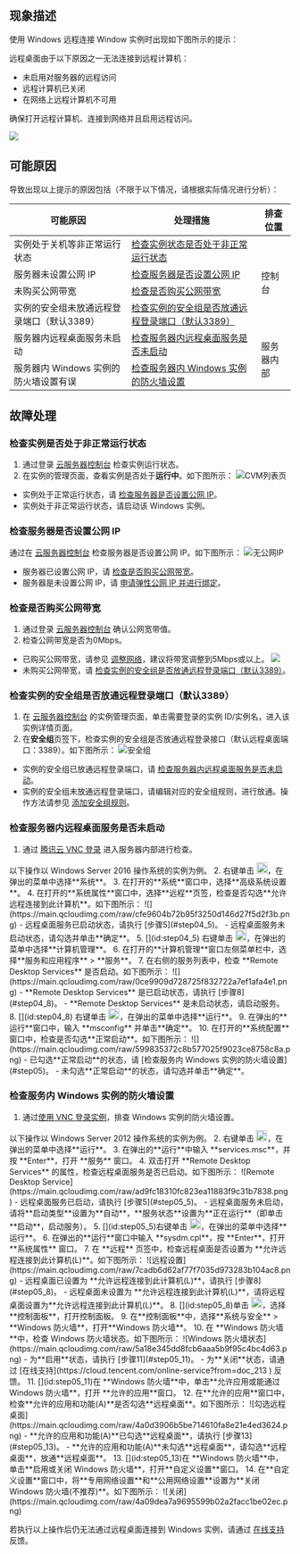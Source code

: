 ## 现象描述
使用 Windows 远程连接 Window 实例时出现如下图所示的提示：

远程桌面由于以下原因之一无法连接到远程计算机：
- 未启用对服务器的远程访问
- 远程计算机已关闭
- 在网络上远程计算机不可用

确保打开远程计算机、连接到网络并且启用远程访问。

![](https://main.qcloudimg.com/raw/fc8eb4050af9a2b5d808b6bf5f40cbe7.png)

## 可能原因
导致出现以上提示的原因包括（不限于以下情况，请根据实际情况进行分析）：
<table>
<thead>
  <tr>
    <th>可能原因</th>
    <th>处理措施</th>
    <th>排查位置</th>
  </tr>
</thead>
<tbody>
  <tr>
    <td>实例处于关机等非正常运行状态</td>
    <td ><a href="#eax">检查实例状态是否处于非正常运行状态</a></td>
    <td rowspan="4">控制台</td>
  </tr>
  <tr>
    <td>服务器未设置公网 IP</td>
    <td><a href="#step01">检查服务器是否设置公网 IP</a></td>
  </tr>
  <tr>
    <td>未购买公网带宽</td>
    <td><a href="#step02">检查是否购买公网带宽</a></td>
  </tr>
  <tr>
    <td>实例的安全组未放通远程登录端口（默认3389）</td>
    <td><a href="#step03">检查实例的安全组是否放通远程登录端口（默认3389）</a></td>
  </tr>
  <tr>
    <td>服务器内远程桌面服务未启动</td>
    <td><a href="#step04">检查服务器内远程桌面服务是否未启动</a></td>
    <td rowspan="2">服务器内部</td>
  </tr>
  <tr>
    <td>服务器内 Windows 实例的防火墙设置有误</td>
    <td><a href="#step05">检查服务器内 Windows 实例的防火墙设置</a></td>
  </tr>
</tbody>
</table>

## 故障处理
[](id:eax)
### 检查实例是否处于非正常运行状态
1. 通过登录 [云服务器控制台](https://console.cloud.tencent.com/cvm/index) 检查实例运行状态。
2. 在实例的管理页面，查看实例是否处于**运行中**。如下图所示：
![CVM列表页](https://main.qcloudimg.com/raw/b6cc9727cb9364ee16246d956dadd4b6.png)
 - 实例处于正常运行状态，请 [检查服务器是否设置公网 IP](#step01)。
 - 实例处于非正常运行状态，请启动该 Windows 实例。


### 检查服务器是否设置公网 IP[](id:step01)
通过在 [云服务器控制台](https://console.cloud.tencent.com/cvm/instance/index?rid=19) 检查服务器是否设置公网 IP。如下图所示：
![无公网IP](https://main.qcloudimg.com/raw/3f015e2decf3a89e0fa03a5bf32e13a4.png)
 - 服务器已设置公网 IP，请 [检查是否购买公网带宽](#step02)。
 - 服务器是未设置公网 IP，请 [申请弹性公网 IP 并进行绑定](https://cloud.tencent.com/document/product/213/16586)。
 

###  检查是否购买公网带宽[](id:step02)
1. 通过登录 [云服务器控制台](https://console.cloud.tencent.com/cvm/instance/index?rid=19) 确认公网宽带值。
2. 检查公网带宽是否为0Mbps。
 - 已购买公网带宽，请参见 [调整网络](https://cloud.tencent.com/document/product/213/15517)，建议将带宽调整到5Mbps或以上。
![](https://main.qcloudimg.com/raw/621e2f7e541ac0024bd5bd46ea774fe8.png)
 - 未购买公网带宽，请 [检查实例的安全组是否放通远程登录端口（默认3389）](#step03)。


### 检查实例的安全组是否放通远程登录端口（默认3389）[](id:step03)
1. 在 [云服务器控制台](https://console.cloud.tencent.com/cvm/instance/index?rid=19) 的实例管理页面，单击需要登录的实例 ID/实例名，进入该实例详情页面。
2. 在**安全组**页签下，检查实例的安全组是否放通远程登录接口（默认远程桌面端口：3389）。如下图所示：
![安全组](https://main.qcloudimg.com/raw/8591cea100c0e39b7d2f6cde250b4b16.png)
 - 实例的安全组已放通远程登录端口，请 [检查服务器内远程桌面服务是否未启动](#step04)。
 - 实例的安全组未放通远程登录端口，请编辑对应的安全组规则，进行放通。操作方法请参见 [添加安全组规则](https://cloud.tencent.com/document/product/213/39740)。

### 检查服务器内远程桌面服务是否未启动[](id:step04)
1. 通过 [腾讯云 VNC 登录](https://cloud.tencent.com/document/product/213/35704) 进入服务器内部进行检查。
<dx-alert infotype="explain" title="">
 以下操作以 Windows Server 2016 操作系统的实例为例。
</dx-alert>
2. 右键单击 <img style="width:20px; max-width: inherit;" src="https://main.qcloudimg.com/raw/6191c3ad8f212e7f8f6dddbbabd43f12.png" />，在弹出的菜单中选择**系统**。
3. 在打开的**系统**窗口中，选择**高级系统设置**。
4. 在打开的**系统属性**窗口中，选择**远程**页签，检查是否勾选**允许远程连接到此计算机**。如下图所示：
![](https://main.qcloudimg.com/raw/cfe9604b72b95f3250d146d27f5d2f3b.png)
 - 远程桌面服务已启动状态，请执行 [步骤5](#step04_5)。
 - 远程桌面服务未启动状态，请勾选并单击**确定**。
5. [](id:step04_5) 右键单击 <img style="width:20px; max-width: inherit;" src="https://main.qcloudimg.com/raw/6191c3ad8f212e7f8f6dddbbabd43f12.png" />，在弹出的菜单中选择**计算机管理**。
6. 在打开的**计算机管理**窗口左侧菜单栏中，选择**服务和应用程序** > **服务**。
7. 在右侧的服务列表中，检查 **Remote Desktop Services** 是否启动。如下图所示：
![](https://main.qcloudimg.com/raw/0ce9909d728725f832722a7ef1afa4e1.png)
 - **Remote Desktop Services** 是已启动状态，请执行 [步骤8](#step04_8)。
 - **Remote Desktop Services** 是未启动状态，请启动服务。
8. [](id:step04_8) 右键单击 <img style="width:20px; max-width: inherit;" src="https://main.qcloudimg.com/raw/6191c3ad8f212e7f8f6dddbbabd43f12.png" />，在弹出的菜单中选择**运行**。
9. 在弹出的**运行**窗口中，输入 **msconfig** 并单击**确定**。
10. 在打开的**系统配置**窗口中，检查是否勾选**正常启动**。如下图所示：
![](https://main.qcloudimg.com/raw/599835372c8b577025f9023ce8758c8a.png)
 - 已勾选**正常启动**的状态，请 [检查服务内 Windows 实例的防火墙设置](#step05)。
 - 未勾选**正常启动**的状态，请勾选并单击**确定**。


### 检查服务内 Windows 实例的防火墙设置[](id:step05)
1. 通过[使用 VNC 登录实例](https://cloud.tencent.com/document/product/213/35704)，排查 Windows 实例的防火墙设置。
<dx-alert infotype="explain" title="">
以下操作以 Windows Server 2012 操作系统的实例为例。
</dx-alert>
2. 右键单击 <img style="width:20px; max-width: inherit;" src="https://main.qcloudimg.com/raw/87d894e564b7e837d9f478298cf2e292.png" />，在弹出的菜单中选择**运行**。
3. 在弹出的**运行**中输入 **services.msc**，并按 **Enter**，打开 **服务** 窗口。
4. 双击打开 **Remote Desktop Services** 的属性，检查远程桌面服务是否已启动。如下图所示：
![Remote Desktop Service](https://main.qcloudimg.com/raw/ad9fc18310fc823ea11883f9c31b7838.png)
 - 远程桌面服务已启动，请执行 [步骤5](#step05_5)。
 - 远程桌面服务未启动，请将**启动类型**设置为**自动**，**服务状态**设置为**正在运行**（即单击**启动**，启动服务）。
5. [](id:step05_5)右键单击 <img style="width:20px; max-width: inherit;" src="https://main.qcloudimg.com/raw/87d894e564b7e837d9f478298cf2e292.png" />，在弹出的菜单中选择**运行**。
6. 在弹出的**运行**窗口中输入 **sysdm.cpl**，按 **Enter**，打开 **系统属性** 窗口。
7. 在 **远程** 页签中，检查远程桌面是否设置为 **允许远程连接到此计算机(L)**。如下图所示：
![远程设置](https://main.qcloudimg.com/raw/7cadb6d62af77f7035d973283b104ac8.png)
 - 远程桌面已设置为 **允许远程连接到此计算机(L)**，请执行 [步骤8](#step05_8)。
 - 远程桌面未设置为 **允许远程连接到此计算机(L)**，请将远程桌面设置为**允许远程连接到此计算机(L)**。
8. [](id:step05_8)单击 <img style="width:20px; max-width: inherit;" src="https://main.qcloudimg.com/raw/87d894e564b7e837d9f478298cf2e292.png" />，选择**控制面板**，打开控制面板。
9. 在**控制面板**中，选择**系统与安全** > **Windows 防火墙**，打开**Windows 防火墙**。
10. 在 **Windows 防火墙**中，检查 Windows 防火墙状态。如下图所示：
![Windows 防火墙状态](https://main.qcloudimg.com/raw/5a18e345dd8fcb6aaa5b9f95c4bc4d63.png)
 - 为**启用**状态，请执行 [步骤11](#step05_11)。
 - 为**关闭**状态，请通过 [在线支持](https://cloud.tencent.com/online-service?from=doc_213
) 反馈。
11. [](id:step05_11)在 **Windows 防火墙**中，单击**允许应用或能通过 Windows 防火墙**，打开 **允许的应用**窗口。
12. 在**允许的应用**窗口中，检查**允许的应用和功能(A)**是否勾选**远程桌面**。如下图所示：
![勾选远程桌面](https://main.qcloudimg.com/raw/4a0d3906b5be714610fa8e21e4ed3624.png)
 - **允许的应用和功能(A)**已勾选**远程桌面**，请执行 [步骤13](#step05_13)。
 - **允许的应用和功能(A)**未勾选**远程桌面**，请勾选**远程桌面**，放通**远程桌面**。
13. [](id:step05_13)在 **Windows 防火墙**中，单击**启用或关闭 Windows 防火墙**，打开**自定义设置**窗口。
14. 在**自定义设置**窗口中，将**专用网络设置**和**公用网络设置**设置为**关闭 Windows 防火墙(不推荐)**。如下图所示：
![关闭](https://main.qcloudimg.com/raw/4a09dea7a9695599b02a2facc1be02ec.png)

若执行以上操作后仍无法通过远程桌面连接到 Windows 实例，请通过 [在线支持](https://cloud.tencent.com/online-service?from=doc_213) 反馈。

